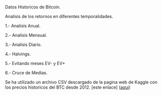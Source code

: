 Datos Historicos de Bitcoin.

Analisis de los retornos en diferentes temporalidades.

1.- Analisis Anual.

2.- Analisis Mensual.

3.- Analisis Diario.

4.- Halvings.

5.- Evitando meses EV- y EV+

6.- Cruce de Medias.

Se ha utilizado un archivo CSV descargado de la pagina web de Kaggle con los precios historicos del BTC desde 2012.
[este enlace] ([aqui](https://www.kaggle.com/datasets/dannyrevaldo/bitcoin-price-weekly-update))